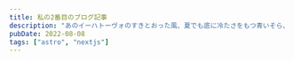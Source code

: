 ```yaml
---
title: 私の2番目のブログ記事
description: "あのイーハトーヴォのすきとおった風、夏でも底に冷たさをもつ青いそら、うつくしい森で飾られたモリーオ市、郊外のぎらぎらひかる草の波。"
pubDate: 2022-08-08
tags: ["astro", "nextjs"]
---
```


